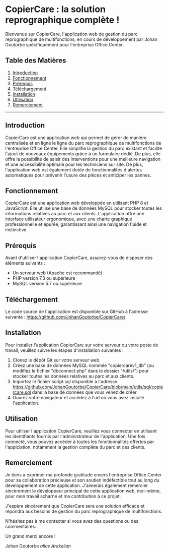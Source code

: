 # CopierCare : la solution reprographique complète !

Bienvenue sur CopierCare, l'application web de gestion du parc reprographique de multifonctions, en cours de développement par Johan Goutorbe spécifiquement pour l'entreprise Office Center.

## Table des Matières
1. [Introduction](#Introduction)
2. [Fonctionnement](#Fonctionnement)
3. [Prérequis](#Prérequis)
4. [Téléchargement](#Téléchargement)
5. [Installation](#Installation)
6. [Utilisation](#Utilisation)
7. [Remerciement](#Remerciement)
***
## Introduction

CopierCare est une application web qui permet de gérer de manière centralisée et en ligne le ligne du parc reprographique de multifonctions de l'entreprise Office Center. Elle simplifie la gestion du parc existant et facilite l'ajout de nouveaux équipements grâce à un formulaire dédié. De plus, elle offre la possibilité de saisir des interventions pour une meilleure navigation et une accessibilité optimale pour les techniciens sur site. De plus, l'application web est également dotée de fonctionnalités d'alertes automatiques pour prévenir l'usure des pièces et anticiper les pannes. 

## Fonctionnement 

CopierCare est une application web développée en utilisant PHP 8 et JavaScript. Elle utilise une base de données MySQL pour stocker toutes les informations relatives au parc et aux clients. L'application offre une interface utilisateur ergonomique, avec une charte graphique professionnelle et épurée, garantissant ainsi une navigation fluide et instinctive. 

## Prérequis

Avant d'utiliser l'application CopierCare, assurez-vous de disposer des éléments suivants :

- Un serveur web (Apache est recommandé)
- PHP version 7.3 ou supérieure
- MySQL version 5.7 ou supérieure

## Téléchargement

Le code source de l'application est disponible sur GitHub à l'adresse suivante : https://github.com/JohanGoutorbe/CopierCare/

## Installation

Pour installer l'application CopierCare sur votre serveur ou votre poste de travail, veuillez suivre les étapes d'installation suivantes : 

1. Clonez le dépôt Git sur votre serveur web.
2. Créez une base de données MySQL nommée "copiercarev1_db" (ou modifiez le fichier "dbconnect.php" dans le dossier "/utils/") pour stocker toutes les données relatives au parc et aux clients.
3. Importez le fichier script.sql disponible à l'adresse https://github.com/JohanGoutorbe/CopierCare/blob/main/utils/sql/copiercare.sql dans la base de données que vous venez de créer.
5. Ouvrez votre navigateur et accédez à l'url où vous avez installé l'application.

## Utilisation

Pour utiliser l'application CopierCare, veuillez vous connecter en utilisant les identifiants fournis par l'administrateur de l'application. Une fois connecté, vous pouvez accéder à toutes les fonctionnalités offertes par l'applciation, notamment la gestion complète du parc et des clients.

## Remerciement

Je tiens à exprimer ma profonde gratitude envers l'entreprise Office Center pour sa collaboration précieuse et son soutien indéfectible tout au long du développement de cette application. 
J'aimerais également remercier sincèrement le développeur principal de cette application web, moi-même, pour mon travail acharné et ma contribution à ce projet.

J'espère sincèrement que CopierCare sera une solution efficace et répondra aux besoins de gestion du parc reprographique de multifonctions.

N'hésitez pas à me contacter si vous avez des questions ou des commentaires.

Un grand merci encore !

Johan Goutorbe *alias Arakelian*
